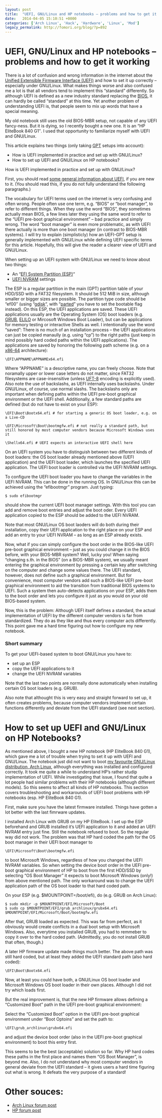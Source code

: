 ```yaml
---
layout: post
title:  "UEFI, GNU/Linux and HP notebooks – problems and how to get it worki"
date:   2014-04-05 15:10:51 +0000
categories: ['Arch Linux', 'Hack', 'Hardware', 'Linux', 'Mod']
legacy_permalink: http://fomori.org/blog/?p=892
---
```



UEFI, GNU/Linux and HP notebooks – problems and how to get it working
=====================================================================

There is a lot of confusion and wrong information in the internet about the [Unified Extensible Firmware Interface (UEFI)](https://en.wikipedia.org/wiki/Uefi "en.wikipedia.org - UEFI") and how to set it up correctly – especially under GNU/Linux. What makes things worse and also confused me a lot is that all vendors tend to implement this “standard” differently. So although UEFI is defined as a new industry standard replacing the [BIOS](https://en.wikipedia.org/wiki/BIOS "en.wikipedia.org - BIOS"), it can hardly be called “standard” at this time. Yet another problem of understanding UEFI is, that people seem to mix up words that have a special meaning.

My old notebook still uses the old BIOS-MBR setup, not capable of any UEFI fancy-ness. But it is dying, so I recently bought a new one. It is an “HP EliteBook 840 G1″. I used that opportunity to familiarize myself with UEFI and GNU/Linux.

This article explains two things (only taking [GPT](https://en.wikipedia.org/wiki/GUID_Partition_Table "en.wikipedia.org - GPT") setups into account):

* How is UEFI implemented in practice and set up with GNU/Linux?
* How to set up UEFI and GNU/Linux on HP notebooks?

How is UEFI implemented in practice and set up with GNU/Linux?

First, you should read [some general information about UEFI](https://en.wikipedia.org/wiki/Uefi "en.wikipedia.org - UEFI"), if you are new to it. (You should read this, if you do not fully understand the following paragraphs.)

The vocabulary for UEFI terms used on the internet is very confusing and often wrong. People often use one term, e.g. “BIOS” or “boot manager”, to refer to different things. When they use the word “BIOS”, they sometimes actually mean BIOS, a few lines later they using the same word to refer to the “UEFI pre-boot graphical environment” – bad practice and simply wrong. The word “boot manager” is even more problematic, as with UEFI there actually is more than one boot manager (in contrast to BIOS-MBR systems). I will try to explain (simplisticly) how an UEFI-GPT setup is generally implemented with GNU/Linux while defining UEFI specific terms for this article. Hopefully, this will give the reader a clearer view of UEFI and GNU/Linux.

When setting up an UEFI system with GNU/Linux we need to know about two things:

* An “[EFI System Partition (ESP)](https://en.wikipedia.org/wiki/EFI_System_partition "en.wikipedia.org - ESP")“
* [UEFI NVRAM](https://en.wikipedia.org/wiki/NVRAM "en.wikipedia.org - NVRAM") settings

The ESP is a regular partition in the main (GPT) partition table of your HDD/SSD with a FAT32 filesystem. It should be 512 MiB in size, although smaller or bigger sizes are possible. The partition type code should be “ef00″ (using “[gdisk](https://github.com/caldwell/gdisk "github.com - gdisk")“, with “[parted](https://www.gnu.org/software/parted/ "gnu.org - parted")” you have to set the bootable flag instead). On this ESP, the UEFI applications are saved. These UEFI applications usually are the Operating System (OS) boot loaders (e.g. [GRUB](https://www.gnu.org/software/grub/ "gnu.org - grub"), [ELILO](http://elilo.sourceforge.net/ "elilo.sourceforge.net") or Mircosoft Windows Boot Loader), but can be applications for memory testing or interactive Shells as well. I intentionally use the word “saved”: There is no much of an installation process – the UEFI applications can just be copied manaully (e.g. using “cp”) to the right paths (just keep in mind possibly hard coded paths within the UEFI applications). The applications are saved by honoring the following path scheme (e.g. on a [x86-64](https://en.wikipedia.org/wiki/X86-64 "en.wikipedia.org - X86-64") architecture):

```
\EFI\APPNAME\APPNAMEx64.efi
```

Where “APPNAME” is a descriptive name, you can freely choose. Note that noramally upper or lower case letters do not matter, since FAT32 filesystems are case-insensitive (unless [UFT-8](https://en.wikipedia.org/wiki/UTF-8 "en.wikipedia.org - UTF-8") encoding is explicitly used). Also note the use of backslashs, as UEFI internally uses backslashs. Under GNU/Linux, of course, use normal slashs. The backslashs only are important when defining paths within the UEFI pre-boot graphical environment or the UEFI shell. Additionally, a few standard paths are defined (but do not have to exist on your ESP):

```
\EFI\Boot\Bootx64.efi # for starting a generic OS boot loader, e.g. on a Live-CD
```

```
\EFI\Microsoft\Boot\bootmgfw.efi # not really a standard path, but still honored by most computer vendors because Microsoft Windows uses it
```

```
\Shellx64.efi # UEFI expects an interactive UEFI shell here
```

On an UEFI system you have to distinguish between two different kinds of boot loaders: the OS boot loader already mentioned above (UEFI application) and the UEFI boot loader, which launches the specified UEFI application. The UEFI boot loader is controlled via the UEFI NVRAM settings.

To configure the UEFI boot loader you have to change the variables in the UEFI NVRAM. This can be done in the running OS. In GNU/Linux this can be achieved using the “efibootmgr” program. Just typing:

```
$ sudo efibootmgr
```

should show the current UEFI boot manager settings. With this tool you can add and remove boot entries and adjust the boot oder. Every UEFI application copied to the ESP should be added to the UEFI NVRAM.

Note that most GNU/Linux OS boot laoders will do both during their installation, copy their UEFI application to the right place on your ESP and add an entry to your UEFI NVRAM – as long as an ESP already exists.

Now, what if you can simply configure the boot order in the BIOS-like UEFI pre-boot graphical environment – just as you could change it in the BIOS before, with your BIOS-MBR system? Well, lucky you! When saying “changing s.th. in the BIOS” (on a BIOS-MBR system), we usually meant entering the graphical environment by pressing a certain key after switching on the computer and change some values there. The UEFI standard, however, does not define such a graphical environment. But for convenience, most computer vendors add such a BIOS-like UEFI pre-boot graphical environment to aid the transition from traditional BIOS systems to UEFI. Such a system then auto-detects applications on your ESP, adds them to the boot order and lets you configure it just as you would on your old BIOS-based system.

Now, this is the problem: Although UEFI itself defines a standard, the actual implementation of UEFI by the different computer vendors is far from standardized. They do as they like and thus every computer acts differently. This point gave me a hard time figuring out how to configure my new notebook.

### Short summary

To get your UEFI-based system to boot GNU/Linux you have to:

* set up an ESP
* copy the UEFI applications to it
* change the UEFI NVRAM variables

Note that the last two points are normally done automatically when installing certain OS boot loaders (e.g. GRUB).

Also note that althought this is very easy and straight forward to set up, it often creates problems, because computer vendors implement certain functions differently and deviate from the UEFI standard (see next section).

How to set up UEFI and GNU/Linux on HP Notebooks?
=================================================

As mentioned above, I bought a new HP notebook (HP EliteBook 840 G1), which gave me a lot of trouble when trying to set it up with UEFI and GNU/Linux. The notebook just did not want to boot [my favourite GNU/Linux distribution, Arch Linux](https://www.archlinux.org/ "archlinux.org"), although everything was installed and configured correctly. It took me quite a while to understand HP’s rather studip implementation of UEFI. While investigating that issue, I found that quite a lot people had similar problems with their HP notebooks (although different models). So this seems to affect all kinds of HP notebooks. This section covers troubleshooting and workarounds of UEFI boot problems with HP notebooks (esp. HP EliteBook 840 G1).

First, make sure you have the latest firmware installed. Things have gotten a lot better with the last fimrware updates.

I installed Arch Linux with GRUB on my HP EliteBook. I set up the ESP beforehand and GRUB installed it’s UEFI application to it and added an UEFI NVRAM entry just fine. Still the notebook refused to boot. So the regular way did not work. The problem was that HP hard coded the path for the OS boot manager in their UEFI boot manager to

```
\EFI\Microsoft\Boot\bootmgfw.efi
```

to boot Microsoft Windows, regardless of how you changed the UEFI NVRAM variables. So when setting the device boot order in the UEFI pre-boot graphical environment of HP to boot from the first HDD/SSD by selecting “OS Boot Manager” it expects to boot Microsoft Windows (only!) from above mentioned path. The only workaround was to change the UEFI application path of the OS boot loader to that hard coded path.

On your ESP (e.g. $MOUNTPOINT=/boot/efi), do (e.g. GRUB on Arch Linux):

```
$ sudo mkdir -p $MOUNTPOINT/EFI/Microsoft/Boot
$ sudo cp $MOUNTPOINT/EFI/grub_archlinux/grubx64.efi $MOUNTPOINT/EFI/Microsoft/Boot/bootmgfw.efi
```

After that, GRUB loaded as expected. This was far from perfect, as it obviously would create conflicts in a dual boot setup with Microsoft Windows. Also, everytime you installed GRUB, you had to remmeber to copy it over to the hard coded path. (Admittedly, you do not install GRUB that often, though.)

A later HP firmware update made things much better. The above path was still hard coded, but at least they added the UEFI standard path (also hard coded):

```
\EFI\Boot\Bootx64.efi
```

Now, at least you could have both, a GNU/Linux OS boot loader and Microsoft Windows OS boot loader in their own places. Although I did not try which loads first.

But the real improvement is, that the new HP firmware allows defining a “Customized Boot” path in the UEFI pre-boot graphical environment:

Select the “Customized Boot” option in the UEFI pre-boot graphical environment under “Boot Optoins” and set the path to:

```
\EFI\grub_archlinux\grubx64.efi
```

and adjust the device boot order (also in the UEFI pre-boot graphical environment) to boot this entry first.

This seems to be the best (acceptable) solution so far. Why HP hard codes these paths in the first place and names them “OS Boot Manager”, is beyond me. Also, I do not understand why most computer vendors in general deviate from the UEFI standard – it gives users a hard time figuring out what is wrong. It defeats the very purpose of a standard!

Other souces:
=============

* [Arch Linux forum post](https://bbs.archlinux.org/viewtopic.php?id=168904&p=1 "Arch Linux forum post")
* [HP forum post](http://h30434.www3.hp.com/t5/Notebook-Operating-Systems-and-Software/Changing-Boot-Order-on-Dual-Boot-Windows-8-and-Ubuntu/td-p/2503733 "HP forum post")

 

  

	